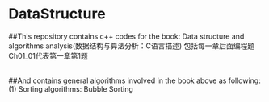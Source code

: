 # DataStructure
##This repository contains c++ codes for the book: Data structure and algorithms analysis(数据结构与算法分析：C语言描述)
包括每一章后面编程题 <br>
Ch01_01代表第一章第1题<br><br>

##And contains general algorithms involved in the book above as following:
(1) Sorting algorithms: Bubble Sorting
